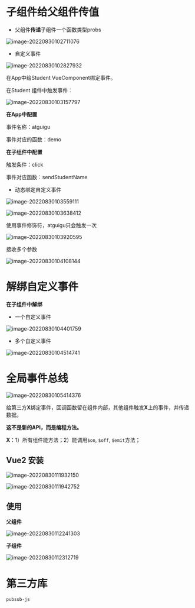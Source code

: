 # 子组件给父组件传值

- 父组件**传递**子组件一个函数类型probs

![image-20220830102711076](assets/image-20220830102711076.png)

- 自定义事件

![image-20220830102827932](assets/image-20220830102827932.png)

在App中给Student VueComponent绑定事件。

在Student 组件中触发事件：

![image-20220830103157797](assets/image-20220830103157797.png)

**在App中配置**

事件名称：atguigu

事件对应的函数：demo

**在子组件中配置**

触发条件：click

事件对应函数：sendStudentName

- 动态绑定自定义事件

![image-20220830103559111](assets/image-20220830103559111.png)

![image-20220830103638412](assets/image-20220830103638412.png)

使用事件修饰符，atguigu只会触发一次

![image-20220830103920595](assets/image-20220830103920595.png)

接收多个参数

![image-20220830104108144](assets/image-20220830104108144.png)



# 解绑自定义事件

**在子组件中解绑**

- 一个自定义事件

![image-20220830104401759](assets/image-20220830104401759.png)

- 多个自定义事件

![image-20220830104514741](assets/image-20220830104514741.png)

# 全局事件总线

![image-20220830105414376](assets/image-20220830105414376.png)

给第三方**X**绑定事件，回调函数留在组件内部，其他组件触发**X**上的事件，并传递数据。

**这不是新的API，而是编程方法。**

**X**：1）所有组件能方法；2）能调用`$on`, `$off`, `$emit`方法；

## Vue2 安装

![image-20220830111932150](assets/image-20220830111932150.png)

![image-20220830111942752](assets/image-20220830111942752.png)

## 使用

**父组件**

![image-20220830112241303](assets/image-20220830112241303.png)

**子组件**

![image-20220830112312719](assets/image-20220830112312719.png)

# 第三方库

`pubsub-js`